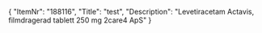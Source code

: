 {
  "ItemNr": "188116",
  "Title": "test",
  "Description": "Levetiracetam Actavis, filmdragerad tablett 250 mg 2care4 ApS"
}
